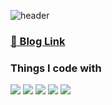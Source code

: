 ![header](https://capsule-render.vercel.app/api?type=waving&color=gradient&customColorList=2&height=300&section=header&text=Hi,%20I'm%201Hoit&fontSize=70&animation=fadeIn&fontAlignY=38&desc=frontend%20developer&descAlignY=51&descAlign=63.3)

### <a href="https://velog.io/@whdnjsgh22" rel="noreferrer" target="_blank">🔗 Blog Link</a>

### Things I code with

<img src="https://img.shields.io/badge/React-61DAFB?style=for-the-badge&logo=React&logoColor=white"/> <img src="https://img.shields.io/badge/redux-593d88?style=for-the-badge&logo=redux&logoColor=white"/> <img src="https://img.shields.io/badge/styledcomponents-DB7093?style=for-the-badge&logo=styledcomponents&logoColor=white"/> <img src="https://img.shields.io/badge/javascript-F7DF1E?style=for-the-badge&logo=javascript&logoColor=black" /> <img src="https://img.shields.io/badge/typescript-3178C6?style=for-the-badge&logo=typescript&logoColor=white" /> 

